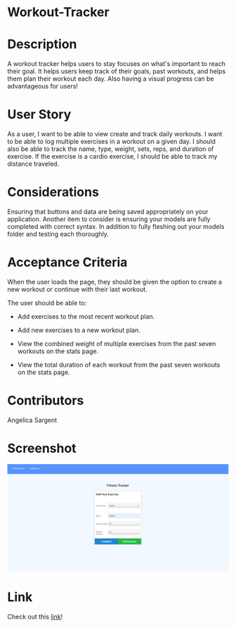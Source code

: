 # Workout-Tracker

# Description

A workout tracker helps users to stay focuses on what's important to reach their goal. It helps users keep track of their goals, past workouts, and helps them plan their workout each day. Also having a visual progress can be advantageous for users!

# User Story

As a user, I want to be able to view create and track daily workouts. I want to be able to log multiple exercises in a workout on a given day. I should also be able to track the name, type, weight, sets, reps, and duration of exercise. If the exercise is a cardio exercise, I should be able to track my distance traveled.

# Considerations

Ensuring that buttons and data are being saved appropriately on your application. Another item to consider is ensuring your models are fully completed with correct syntax. In addition to fully fleshing out your models folder and testing each thoroughly.

# Acceptance Criteria

When the user loads the page, they should be given the option to create a new workout or continue with their last workout.

The user should be able to:

- Add exercises to the most recent workout plan.

- Add new exercises to a new workout plan.

- View the combined weight of multiple exercises from the past seven workouts on the stats page.

- View the total duration of each workout from the past seven workouts on the stats page.

# Contributors

Angelica Sargent

# Screenshot

![Screenshot](public/assets/images/screenshot.png)

# Link

Check out this [link](https://radiant-thicket-00167.herokuapp.com/)!